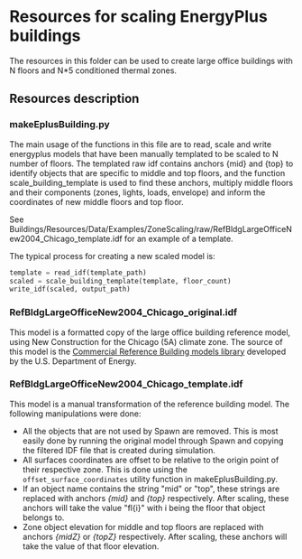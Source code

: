 # Resources for scaling EnergyPlus buildings

The resources in this folder can be used to create large office buildings with N floors and N*5
conditioned thermal zones.

## Resources description

### makeEplusBuilding.py

The main usage of the functions in this file are to read, scale and write energyplus models that
have been manually templated to be scaled to N number of floors.
The templated raw idf contains anchors {mid} and {top} to identify objects that are specific to
middle and top floors, and the function scale_building_template is used to find these anchors,
multiply middle floors and their components (zones, lights, loads, envelope) and inform the
coordinates of new middle floors and top floor.

See Buildings/Resources/Data/Examples/ZoneScaling/raw/RefBldgLargeOfficeNew2004_Chicago_template.idf
for an example of a template.

The typical process for creating a new scaled model is:
```python
template = read_idf(template_path)
scaled = scale_building_template(template, floor_count)
write_idf(scaled, output_path)
```

### RefBldgLargeOfficeNew2004_Chicago_original.idf

This model is a formatted copy of the large office building reference model, using New Construction for the Chicago (5A) climate zone.
The source of this model is the [Commercial Reference Building models library](https://www.energy.gov/eere/buildings/commercial-reference-buildings) developed by the U.S. Department of Energy.

### RefBldgLargeOfficeNew2004_Chicago_template.idf

This model is a manual transformation of the reference building model. The following manipulations were done:
- All the objects that are not used by Spawn are removed. This is most easily done by running the original model through Spawn and copying the filtered IDF file that is created during simulation.
- All surfaces coordinates are offset to be relative to the origin point of their respective zone. This is done using the `offset_surface_coordinates` utility function in makeEplusBuilding.py.
- If an object name contains the string "mid" or "top", these strings are replaced with anchors _{mid}_ and _{top}_ respectively. After scaling, these anchors will take the value "fl{i}" with i being the floor that object belongs to.
- Zone object elevation for middle and top floors are replaced with anchors _{midZ}_ or _{topZ}_ respectively. After scaling, these anchors will take the value of that floor elevation.
